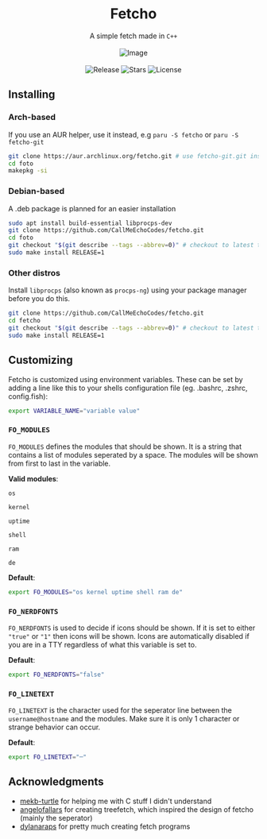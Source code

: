 <div align='center'>

# Fetcho
A simple fetch made in `C++` <br /> <br />
![Image](https://i.imgur.com/o58uibP.png) <br /> <br />
![Release](https://img.shields.io/github/v/release/CallMeEchoCodes/fetcho?display_name=tag&style=for-the-badge&labelColor=181825&color=89dceb)
![Stars](https://img.shields.io/github/stars/CallMeEchoCodes/fetcho?style=for-the-badge&labelColor=181825&color=f9e2af)
![License](https://img.shields.io/github/license/CallMeEchoCodes/fetcho?style=for-the-badge&labelColor=181825&color=f5c2e7)

</div>

## Installing
### Arch-based
If you use an AUR helper, use it instead, e.g `paru -S fetcho` or `paru -S fetcho-git`
```bash
git clone https://aur.archlinux.org/fetcho.git # use fetcho-git.git instead for latest commit
cd foto
makepkg -si
```

### Debian-based
A .deb package is planned for an easier installation
```bash
sudo apt install build-essential libprocps-dev
git clone https://github.com/CallMeEchoCodes/fetcho.git
cd foto
git checkout "$(git describe --tags --abbrev=0)" # checkout to latest tag, omit for latest commit
sudo make install RELEASE=1
```

### Other distros
Install `libprocps` (also known as `procps-ng`) using your package manager before you do this.

```bash
git clone https://github.com/CallMeEchoCodes/fetcho.git
cd fetcho
git checkout "$(git describe --tags --abbrev=0)" # checkout to latest tag, omit for latest commit
sudo make install RELEASE=1
```

## Customizing
Fetcho is customized using environment variables.
These can be set by adding a line like this to your shells configuration file (eg. .bashrc, .zshrc, config.fish):
```bash
export VARIABLE_NAME="variable value"
```

### `FO_MODULES`
`FO_MODULES` defines the modules that should be shown.
It is a string that contains a list of modules seperated by a space. The modules will be shown from first to last in the variable.

**Valid modules**:

`os`

`kernel`

`uptime`

`shell`

`ram`

`de`

**Default**:
```bash
export FO_MODULES="os kernel uptime shell ram de"
```

### `FO_NERDFONTS`
`FO_NERDFONTS` is used to decide if icons should be shown. If it is set to either `"true"` or `"1"` then icons will be shown. Icons are automatically disabled if you are in a TTY regardless of what this variable is set to.

**Default**:
```bash
export FO_NERDFONTS="false"
```

### `FO_LINETEXT`
`FO_LINETEXT` is the character used for the seperator line between the `username@hostname` and the modules. Make sure it is only 1 character or strange behavior can occur.

**Default**:
```bash
export FO_LINETEXT="─"
```



## Acknowledgments
* [mekb-turtle](https://github.com/mekb-turtle) for helping me with C stuff I didn't understand
* [angelofallars](https://github.com/angelofallars) for creating treefetch, which inspired the design of fetcho (mainly the seperator)
* [dylanaraps](https://github.com/dylanaraps) for pretty much creating fetch programs
